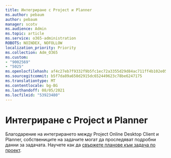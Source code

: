 ```yaml
---
title: Интегриране с Project и Planner
ms.author: pebaum
author: pebaum
manager: scotv
ms.audience: Admin
ms.topic: article
ms.service: o365-administration
ROBOTS: NOINDEX, NOFOLLOW
localization_priority: Priority
ms.collection: Adm_O365
ms.custom:
- "9002569"
- "5025"
ms.openlocfilehash: af4c27eb7f9332f9b5fc1ec72a3355d29d84ac711ff4b102e0550d413772cf2f
ms.sourcegitcommit: b5f7da89a650d2915dc652449623c78be6247175
ms.translationtype: MT
ms.contentlocale: bg-BG
ms.lasthandoff: 08/05/2021
ms.locfileid: "53923480"
---
```

# <a name="project-and-planner-integration"></a>Интегриране с Project и Planner

Благодарение на интегрирането между Project Online Desktop Client и Planner, собствениците на задачите могат да проследяват подробни данни за задачата. Научете как да [свържете планове към задача по проект](https://www.microsoft.com/microsoft-365/blog/2017/10/30/introducing-new-ways-to-work-in-microsoft-project/).

